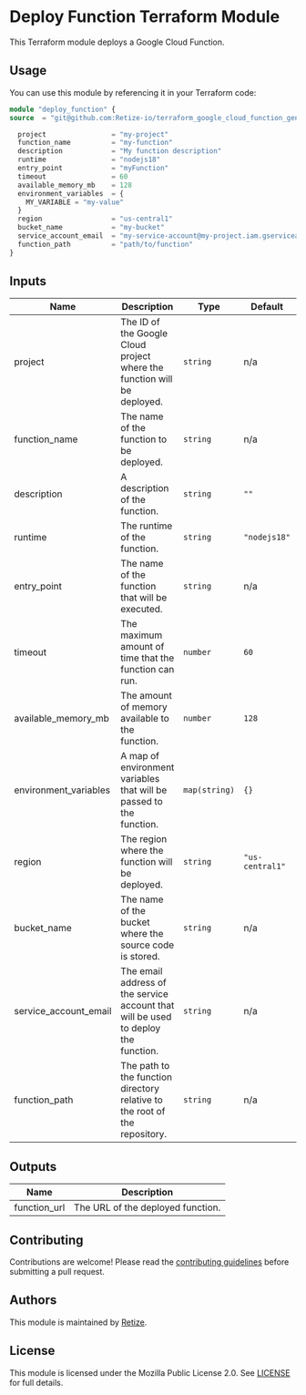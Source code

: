 # Deploy Function Terraform Module

This Terraform module deploys a Google Cloud Function.

## Usage

You can use this module by referencing it in your Terraform code:

```terraform
module "deploy_function" {
source  = "git@github.com:Retize-io/terraform_google_cloud_function_gen1.git//http/rg?ref=v1.0.0"

  project                = "my-project"
  function_name          = "my-function"
  description            = "My function description"
  runtime                = "nodejs18"
  entry_point            = "myFunction"
  timeout                = 60
  available_memory_mb    = 128
  environment_variables  = {
    MY_VARIABLE = "my-value"
  }
  region                 = "us-central1"
  bucket_name            = "my-bucket"
  service_account_email  = "my-service-account@my-project.iam.gserviceaccount.com"
  function_path          = "path/to/function"
}
```

## Inputs

| Name | Description | Type | Default | Required |
|------|-------------|------|---------|----------|
| project | The ID of the Google Cloud project where the function will be deployed. | `string` | n/a | yes |
| function_name | The name of the function to be deployed. | `string` | n/a | yes |
| description | A description of the function. | `string` | `""` | no |
| runtime | The runtime of the function. | `string` | `"nodejs18"` | no |
| entry_point | The name of the function that will be executed. | `string` | n/a | yes |
| timeout | The maximum amount of time that the function can run. | `number` | `60` | no |
| available_memory_mb | The amount of memory available to the function. | `number` | `128` | no |
| environment_variables | A map of environment variables that will be passed to the function. | `map(string)` | `{}` | no |
| region | The region where the function will be deployed. | `string` | `"us-central1"` | no |
| bucket_name | The name of the bucket where the source code is stored. | `string` | n/a | yes |
| service_account_email | The email address of the service account that will be used to deploy the function. | `string` | n/a | yes |
| function_path | The path to the function directory relative to the root of the repository. | `string` | n/a | yes |

## Outputs

| Name | Description |
|------|-------------|
| function_url | The URL of the deployed function. |

## Contributing

Contributions are welcome! Please read the [contributing guidelines](CONTRIBUTING.md) before submitting a pull request.

## Authors

This module is maintained by [Retize](https://github.com/Retize-io).

## License

This module is licensed under the Mozilla Public License 2.0. See [LICENSE](LICENSE) for full details.
